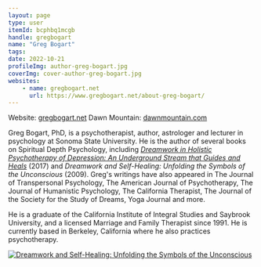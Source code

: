 ```yaml
---
layout: page
type: user
itemId: bcphbq1mcgb
handle: gregbogart
name: "Greg Bogart"
tags:
date: 2022-10-21
profileImg: author-greg-bogart.jpg
coverImg: cover-author-greg-bogart.jpg
websites:
    - name: gregbogart.net
      url: https://www.gregbogart.net/about-greg-bogart/
---
```


Website: [gregbogart.net](https://www.gregbogart.net/)
Dawn Mountain: [dawnmountain.com](https://www.dawnmountain.com/)

Greg Bogart, PhD, is a psychotherapist, author, astrologer and lecturer in psychology at Sonoma State University. He is the author of several books on Spiritual Depth Psychology, including [_Dreamwork in Holistic Psychotherapy of Depression: An Underground Stream that Guides and Heals_](https://www.amazon.com.au/Dreamwork-Holistic-Psychotherapy-Depression-Underground/dp/1782201602) (2017) and _Dreamwork and Self-Healing: Unfolding the Symbols of the Unconscious_ (2009). Greg's writings have also appeared in The Journal of Transpersonal Psychology, The American Journal of Psychotherapy, The Journal of Humanistic Psychology, The California Therapist, The Journal of the Society for the Study of Dreams, Yoga Journal and more.

He is a graduate of the California Institute of Integral Studies and Saybrook University, and a licensed Marriage and Family Therapist since 1991. He is currently based in Berkeley, California where he also practices psychotherapy.

<a href="https://www.amazon.com.au/Dreamwork-Self-Healing-Unfolding-Symbols-Unconscious/dp/1855757583" target="_blank"><img src="../images/bogart-book.jpg" alt="Dreamwork and Self-Healing: Unfolding the Symbols of the Unconscious" width="auto" height="auto" style="max-height: 350px;"/></a>
